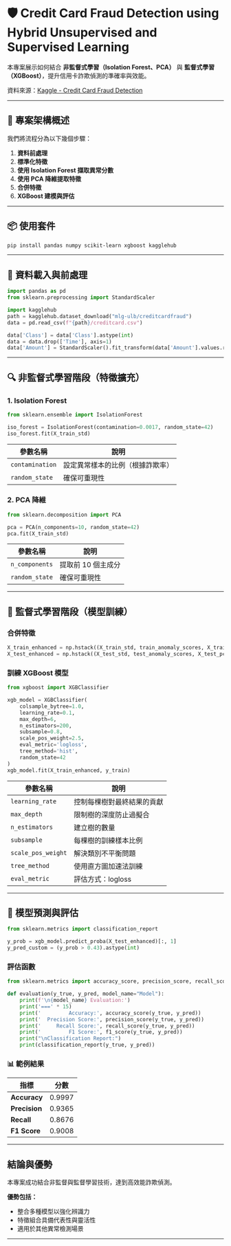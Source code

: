 
# 🛡️ Credit Card Fraud Detection using Hybrid Unsupervised and Supervised Learning

本專案展示如何結合 **非監督式學習（Isolation Forest、PCA）** 與 **監督式學習（XGBoost）**，提升信用卡詐欺偵測的準確率與效能。

資料來源：[Kaggle - Credit Card Fraud Detection](https://www.kaggle.com/datasets/mlg-ulb/creditcardfraud)

---

## 📌 專案架構概述

我們將流程分為以下幾個步驟：

1. **資料前處理**
2. **標準化特徵**
3. **使用 Isolation Forest 擷取異常分數**
4. **使用 PCA 降維提取特徵**
5. **合併特徵**
6. **XGBoost 建模與評估**

---

## 📦 使用套件

```bash
pip install pandas numpy scikit-learn xgboost kagglehub
```

---

## 📁 資料載入與前處理

```python
import pandas as pd
from sklearn.preprocessing import StandardScaler

import kagglehub
path = kagglehub.dataset_download("mlg-ulb/creditcardfraud")
data = pd.read_csv(f"{path}/creditcard.csv")

data['Class'] = data['Class'].astype(int)
data = data.drop(['Time'], axis=1)
data['Amount'] = StandardScaler().fit_transform(data['Amount'].values.reshape(-1, 1))
```

---

## 🔍 非監督式學習階段（特徵擴充）

### 1. **Isolation Forest**

```python
from sklearn.ensemble import IsolationForest

iso_forest = IsolationForest(contamination=0.0017, random_state=42)
iso_forest.fit(X_train_std)
```

| 參數名稱 | 說明 |
|----------|------|
| `contamination` | 設定異常樣本的比例（根據詐欺率） |
| `random_state` | 確保可重現性 |

### 2. **PCA 降維**

```python
from sklearn.decomposition import PCA

pca = PCA(n_components=10, random_state=42)
pca.fit(X_train_std)
```

| 參數名稱 | 說明 |
|----------|------|
| `n_components` | 提取前 10 個主成分 |
| `random_state` | 確保可重現性 |

---

## 🧠 監督式學習階段（模型訓練）

### 合併特徵

```python
X_train_enhanced = np.hstack((X_train_std, train_anomaly_scores, X_train_pca))
X_test_enhanced = np.hstack((X_test_std, test_anomaly_scores, X_test_pca))
```

### 訓練 **XGBoost** 模型

```python
from xgboost import XGBClassifier

xgb_model = XGBClassifier(
    colsample_bytree=1.0,
    learning_rate=0.1,
    max_depth=6,
    n_estimators=200,
    subsample=0.8,
    scale_pos_weight=2.5,
    eval_metric='logloss',
    tree_method='hist',
    random_state=42
)
xgb_model.fit(X_train_enhanced, y_train)
```

| 參數名稱 | 說明 |
|------------|------|
| `learning_rate` | 控制每棵樹對最終結果的貢獻 |
| `max_depth` | 限制樹的深度防止過擬合 |
| `n_estimators` | 建立樹的數量 |
| `subsample` | 每棵樹的訓練樣本比例 |
| `scale_pos_weight` | 解決類別不平衡問題 |
| `tree_method` | 使用直方圖加速法訓練 |
| `eval_metric` | 評估方式：logloss |

---

## 🎯 模型預測與評估

```python
from sklearn.metrics import classification_report

y_prob = xgb_model.predict_proba(X_test_enhanced)[:, 1]
y_pred_custom = (y_prob > 0.43).astype(int)
```

### 評估函數

```python
from sklearn.metrics import accuracy_score, precision_score, recall_score, f1_score

def evaluation(y_true, y_pred, model_name="Model"):
    print(f'\n{model_name} Evaluation:')
    print('===' * 15)
    print('         Accuracy:', accuracy_score(y_true, y_pred))
    print('  Precision Score:', precision_score(y_true, y_pred))
    print('     Recall Score:', recall_score(y_true, y_pred))
    print('         F1 Score:', f1_score(y_true, y_pred))
    print("\nClassification Report:")
    print(classification_report(y_true, y_pred))
```

### 📊 範例結果

| 指標 | 分數 |
|------|------|
| **Accuracy** | 0.9997 |
| **Precision** | 0.9365 |
| **Recall** | 0.8676 |
| **F1 Score** | 0.9008 |

---

## 結論與優勢

本專案成功結合非監督與監督學習技術，達到高效能詐欺偵測。

**優勢包括：**

- 整合多種模型以強化辨識力
- 特徵組合具備代表性與靈活性
- 適用於其他異常檢測場景

---


